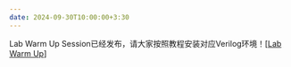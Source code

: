 ```yaml
---
date: 2024-09-30T10:00:00+3:30
---
```

Lab Warm Up Session已经发布，请大家按照教程安装对应Verilog环境！[[Lab Warm Up](project/)]
